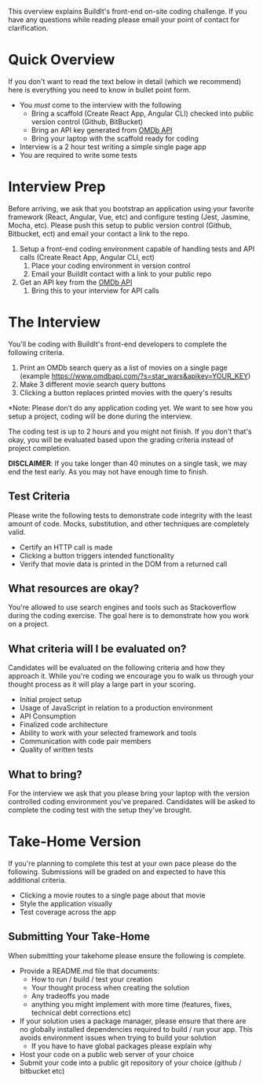 This overview explains BuildIt's front-end on-site coding challenge. If you have any questions while reading please email your point of contact for clarification.

# Quick Overview

If you don't want to read the text below in detail (which we recommend) here is everything you need to know in bullet point form.

* You *must* come to the interview with the following 
  * Bring a scaffold (Create React App, Angular CLI) checked into public version control (Github, BitBucket)
  * Bring an API key generated from [OMDb API](http://www.omdbapi.com/apikey.aspx)
  * Bring your laptop with the scaffold ready for coding
* Interview is a 2 hour test writing a simple single page app
* You are required to write some tests

# Interview Prep

Before arriving, we ask that you bootstrap an application using your favorite framework (React, Angular, Vue, etc) and configure testing (Jest, Jasmine, Mocha, etc). Please push this setup to public version control (Github, Bitbucket, ect) and email your contact a link to the repo.

1. Setup a front-end coding environment capable of handling tests and API calls (Create React App, Angular CLI, ect)
    1. Place your coding environment in version control
    1. Email your BuildIt contact with a link to your public repo
1. Get an API key from the [OMDb API](http://www.omdbapi.com/apikey.aspx)
    1. Bring this to your interview for API calls

# The Interview

You'll be coding with BuildIt's front-end developers to complete the following criteria.

1. Print an OMDb search query as a list of movies on a single page (example https://www.omdbapi.com/?s=star_wars&apikey=YOUR_KEY)
1. Make 3 different movie search query buttons
1. Clicking a button replaces printed movies with the query's results

*Note: Please don’t do any application coding yet. We want to see how you setup a project, coding will be done during the interview.

The coding test is up to 2 hours and you might not finish. If you don't that's okay, you will be evaluated based upon the grading criteria instead of project completion.

**DISCLAIMER**: If you take longer than 40 minutes on a single task, we may end the test early. As you may not have enough time to finish.

## Test Criteria

Please write the following tests to demonstrate code integrity with the least amount of code. Mocks, substitution, and other techniques are completely valid.

* Certify an HTTP call is made
* Clicking a button triggers intended functionality
* Verify that movie data is printed in the DOM from a returned call

## What resources are okay?

You're allowed to use search engines and tools such as Stackoverflow during the coding exercise. The goal here is to demonstrate how you work on a project.

## What criteria will I be evaluated on?

Candidates will be evaluated on the following criteria and how they approach it. While you're coding we encourage you to walk us through your thought process as it will play a large part in your scoring.

- Initial project setup
- Usage of JavaScript in relation to a production environment
- API Consumption
- Finalized code architecture
- Ability to work with your selected framework and tools
- Communication with code pair members
- Quality of written tests

## What to bring?

For the interview we ask that you please bring your laptop with the version controlled coding environment you've prepared. Candidates will be asked to complete the coding test with the setup they've brought.

# Take-Home Version

If you're planning to complete this test at your own pace please do the following. Submissions will be graded on and expected to have this additional criteria.

* Clicking a movie routes to a single page about that movie
* Style the application visually
* Test coverage across the app

## Submitting Your Take-Home

When submitting your takehome please ensure the following is complete.

* Provide a README.md file that documents:
  * How to run / build / test your creation
  * Your thought process when creating the solution
  * Any tradeoffs you made
  * anything you might implement with more time (features, fixes, technical debt corrections etc)
* If your solution uses a package manager, please ensure that there are no globally installed dependencies required to build / run your app. This avoids environment issues when trying to build your solution
  * If you have to have global packages please explain why
* Host your code on a public web server of your choice
* Submit your code into a public git repository of your choice (github / bitbucket etc)
